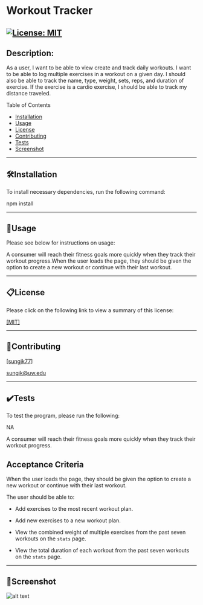 # Workout Tracker
[![License: MIT](https://img.shields.io/badge/License-MIT-yellow.svg)](https://opensource.org/licenses/MIT)
------------
## Description:
As a user, I want to be able to view create and track daily workouts. I want to be able to log multiple exercises in a workout on a given day. I should also be able to track the name, type, weight, sets, reps, and duration of exercise. If the exercise is a cardio exercise, I should be able to track my distance traveled.

Table of Contents

- [Installation](##🛠️Installation)
- [Usage](##📐Usage)
- [License](##📋License)
- [Contributing](##📝Contributing)
- [Tests](##✔️Tests)
- [Screenshot](##📸Screenshot)


------------
## 🛠️Installation
To install necessary dependencies, run the following command:

npm install

------------
## 📐Usage
Please see below for instructions on usage:

A consumer will reach their fitness goals more quickly when they track their workout progress.When the user loads the page, they should be given the option to create a new workout or continue with their last workout.

------------
## 📋License
Please click on the following link to view a summary of this license:

[ [MIT] ](https://opensource.org/licenses/MIT)

------------
## 📝Contributing

[ [sungjk77] ](https://github.com/sungjk77)


sungjk@uw.edu

------------
## ✔️Tests
To test the program, please run the following:

NA

A consumer will reach their fitness goals more quickly when they track their workout progress.

## Acceptance Criteria

When the user loads the page, they should be given the option to create a new workout or continue with their last workout.

The user should be able to:

  * Add exercises to the most recent workout plan.

  * Add new exercises to a new workout plan.

  * View the combined weight of multiple exercises from the past seven workouts on the `stats` page.

  * View the total duration of each workout from the past seven workouts on the `stats` page.

------------
## 📸Screenshot
![alt text](https://github.com/sungjk77/hw17-Workout-Tracker/blob/master/assets/images/screenshot.JPG)
